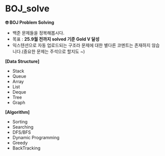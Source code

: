 # BOJ_solve

**🤓 BOJ Problem Solving**

- 백준 문제들을 정복해봅시다.
- 목표 : **25.9월 전까지 solved 기준 Gold V 달성**
- 익스텐션으로 자동 업로드되는 구조라 문제에 대한 별다른 코멘트는 존재하지 않습니다.(중요한 문제는 주석으로 할지도 ~)


**[Data Structure]**
- Stack
- Queue
- Array
- List
- Deque
- Tree
- Graph

**[Algorithm]**
- Sorting
- Searching
- DFS/BFS
- Dynamic Programming
- Greedy
- BackTracking

